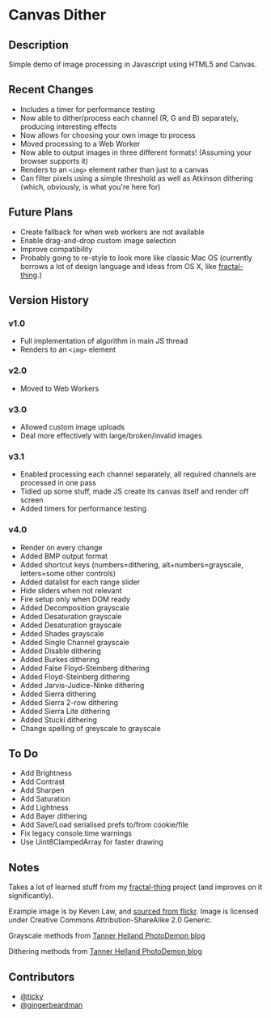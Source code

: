# Canvas Dither

## Description
Simple demo of image processing in Javascript using HTML5 and Canvas.

## Recent Changes
- Includes a timer for performance testing
- Now able to dither/process each channel (R, G and B) separately, producing interesting effects
- Now allows for choosing your own image to process
- Moved processing to a Web Worker
- Now able to output images in three different formats! (Assuming your browser supports it)
- Renders to an `<img>` element rather than just to a canvas
- Can filter pixels using a simple threshold as well as Atkinson dithering (which, obviously, is what you're here for)

## Future Plans
- Create fallback for when web workers are not available
- Enable drag-and-drop custom image selection
- Improve compatibility
- Probably going to re-style to look more like classic Mac OS (currently borrows a lot of design language and ideas from OS X, like [fractal-thing](https://github.com/geoffstokes/fractal-thing).)

## Version History
### v1.0
- Full implementation of algorithm in main JS thread
- Renders to an `<img>` element

### v2.0
- Moved to Web Workers

### v3.0
- Allowed custom image uploads
- Deal more effectively with large/broken/invalid images

### v3.1
- Enabled processing each channel separately, all required channels are processed in one pass
- Tidied up some stuff, made JS create its canvas itself and render off screen
- Added timers for performance testing

### v4.0
- Render on every change
- Added BMP output format
- Added shortcut keys (numbers=dithering, alt+numbers=grayscale, letters=some other controls)
- Added datalist for each range slider
- Hide sliders when not relevant
- Fire setup only when DOM ready
- Added Decomposition grayscale
- Added Desaturation grayscale
- Added Desaturation grayscale
- Added Shades grayscale
- Added Single Channel grayscale
- Added Disable dithering
- Added Burkes dithering
- Added False Floyd-Steinberg dithering
- Added Floyd-Steinberg dithering
- Added Jarvis-Judice-Ninke dithering
- Added Sierra dithering
- Added Sierra 2-row dithering
- Added Sierra Lite dithering
- Added Stucki dithering
- Change spelling of greyscale to grayscale

## To Do
- Add Brightness
- Add Contrast
- Add Sharpen
- Add Saturation
- Add Lightness
- Add Bayer dithering
- Add Save/Load serialised prefs to/from cookie/file
- Fix legacy console.time warnings
- Use Uint8ClampedArray for faster drawing

## Notes
Takes a lot of learned stuff from my [fractal-thing](https://github.com/ticky/fractal-thing) project (and improves on it significantly).

Example image is by Keven Law, and [sourced from flickr](http://www.flickr.com/photos/kevenlaw/2308263346/). Image is licensed under Creative Commons Attribution-ShareAlike 2.0 Generic.

Grayscale methods from [Tanner Helland PhotoDemon blog](http://www.tannerhelland.com/3643/grayscale-image-algorithm-vb6/)

Dithering methods from [Tanner Helland PhotoDemon blog](http://www.tannerhelland.com/4660/dithering-eleven-algorithms-source-code/)

## Contributors
- [@ticky](https://github.com/ticky)
- [@gingerbeardman](https://github.com/gingerbeardman)
